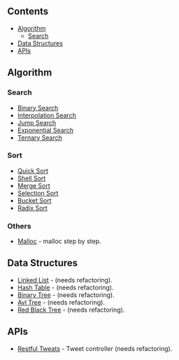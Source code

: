 ## Contents
- [Algorithm](#algorithm)
   - [Search](#search)
- [Data Structures](#data-structures)
- [APIs](#apis)
## Algorithm
### Search
- [Binary Search](https://github.com/EduardoSilvaDiniz/tech-experiments/blob/main/algorithms-for-ordering-and-searching/main/java/algorithms/search/BinarySearch.java)
- [Interpolation Search](https://github.com/EduardoSilvaDiniz/tech-experiments/blob/main/algorithms-for-ordering-and-searching/main/java/algorithms/search/ExponentialSearch.java)
- [Jump Search](https://github.com/EduardoSilvaDiniz/tech-experiments/blob/main/algorithms-for-ordering-and-searching/main/java/algorithms/search/JumpSearch.java)
- [Exponential Search](https://github.com/EduardoSilvaDiniz/tech-experiments/blob/main/algorithms-for-ordering-and-searching/main/java/algorithms/search/ExponentialSearch.java)
- [Ternary Search](https://github.com/EduardoSilvaDiniz/tech-experiments/blob/main/algorithms-for-ordering-and-searching/main/java/algorithms/search/TernarySearch.java)
### Sort
- [Quick Sort](https://github.com/EduardoSilvaDiniz/tech-experiments/blob/main/algorithms-for-ordering-and-searching/main/java/algorithms/sort/QuickSort.java)
- [Shell Sort](https://github.com/EduardoSilvaDiniz/tech-experiments/blob/main/algorithms-for-ordering-and-searching/main/java/algorithms/sort/ShellSort.java)
- [Merge Sort](https://github.com/EduardoSilvaDiniz/tech-experiments/blob/main/algorithms-for-ordering-and-searching/main/java/algorithms/sort/MergeSort.java)
- [Selection Sort](https://github.com/EduardoSilvaDiniz/tech-experiments/blob/main/algorithms-for-ordering-and-searching/main/java/algorithms/sort/SelectionSort.java)
- [Bucket Sort](https://github.com/EduardoSilvaDiniz/tech-experiments/blob/main/algorithms-for-ordering-and-searching/main/java/algorithms/sort/BucketSort.java)
- [Radix Sort](https://github.com/EduardoSilvaDiniz/tech-experiments/blob/main/algorithms-for-ordering-and-searching/main/java/algorithms/sort/RadixSort.java)
### Others
- [Malloc](https://github.com/EduardoSilvaDiniz/tech-experiments/blob/main/my-malloc.c) - malloc step by step.
## Data Structures
- [Linked List](https://github.com/EduardoSilvaDiniz/tech-experiments/tree/main/linkedlist) - (needs refactoring).
- [Hash Table](https://github.com/EduardoSilvaDiniz/tech-experiments/tree/main/hashtable) - (needs refactoring).
- [Binary Tree](https://github.com/EduardoSilvaDiniz/tech-experiments/tree/main/binary-tree) - (needs refactoring).
- [Avl Tree](https://github.com/EduardoSilvaDiniz/tech-experiments/tree/main/binary-tree) - (needs refactoring).
- [Red Black Tree](https://github.com/EduardoSilvaDiniz/tech-experiments/tree/main/binary-tree) - (needs refactoring).
## APIs
- [Restful Tweats](https://github.com/EduardoSilvaDiniz/tech-experiments/tree/main/api-rest) - Tweet controller (needs refactoring).

